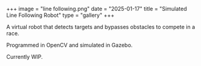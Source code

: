 +++
image = "line following.png"
date = "2025-01-17"
title = "Simulated Line Following Robot"
type = "gallery"
+++

A virtual robot that detects targets and bypasses obstacles to compete in a race.

Programmed in OpenCV and simulated in Gazebo.

Currently WIP.